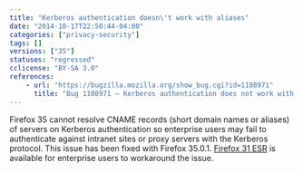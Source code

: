 ```yaml
---
title: "Kerberos authentication doesn\'t work with aliases"
date: "2014-10-17T22:50:44-04:00"
categories: ["privacy-security"]
tags: []
versions: ["35"]
statuses: "regressed"
cclicense: "BY-SA 3.0"
references:
    - url: "https://bugzilla.mozilla.org/show_bug.cgi?id=1108971"
      title: "Bug 1108971 – Kerberos authentication does not work with alias"
---
```

Firefox 35 cannot resolve CNAME records (short domain names or aliases) of servers on Kerberos authentication so enterprise users may fail to authenticate against intranet sites or proxy servers with the Kerberos protocol. This issue has been fixed with Firefox 35.0.1. [Firefox 31 ESR](https://www.mozilla.org/firefox/organizations/) is available for enterprise users to workaround the issue.
